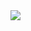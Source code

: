 <img src="https://github-readme-stats.vercel.app/api?username=nobodyzxc&show_icons=true&icon_color=805AD5&text_color=718096&bg_color=ffffff&hide_title=true" />

<!--
**nobodyzxc/nobodyzxc** is a ✨ _special_ ✨ repository because its `README.md` (this file) appears on your GitHub profile.

Here are some ideas to get you started:

- 🔭 I’m currently working on ...
- 🌱 I’m currently learning ...
- 👯 I’m looking to collaborate on ...
- 🤔 I’m looking for help with ...
- 💬 Ask me about ...
- 📫 How to reach me: ...
- 😄 Pronouns: ...
- ⚡ Fun fact: ...
-->
